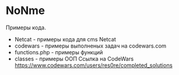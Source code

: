# NoNme
Примеры кода.
- Netcat - примеры кода для cms Netcat
- codewars - примеры выполненых задач на codewars.com
- functions.php - примеры функций
- classes - примеры ООП
Ссылка на CodeWars
https://www.codewars.com/users/res0re/completed_solutions

